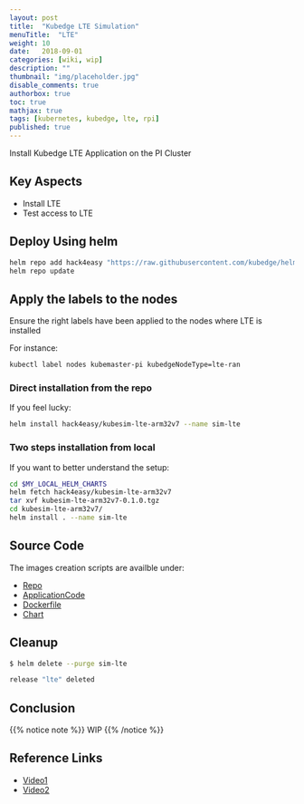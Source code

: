 ```yaml
---
layout: post
title:  "Kubedge LTE Simulation"
menuTitle:  "LTE"
weight: 10
date:   2018-09-01
categories: [wiki, wip]
description: ""
thumbnail: "img/placeholder.jpg"
disable_comments: true
authorbox: true
toc: true
mathjax: true
tags: [kubernetes, kubedge, lte, rpi]
published: true
---
```


Install Kubedge LTE Application on the PI Cluster

<!--more-->

## Key Aspects

- Install LTE
- Test access to LTE

## Deploy Using helm

```bash
helm repo add hack4easy "https://raw.githubusercontent.com/kubedge/helmrepos/arm32v7/hack4easy"
helm repo update
```

## Apply the labels to the nodes

Ensure the right labels have been applied to the nodes where LTE is installed

For instance:

```bash
kubectl label nodes kubemaster-pi kubedgeNodeType=lte-ran
```

### Direct installation from the repo

If you feel lucky:

```bash
helm install hack4easy/kubesim-lte-arm32v7 --name sim-lte
```

### Two steps installation from local

If you want to better understand the setup:

```bash
cd $MY_LOCAL_HELM_CHARTS
helm fetch hack4easy/kubesim-lte-arm32v7
tar xvf kubesim-lte-arm32v7-0.1.0.tgz
cd kubesim-lte-arm32v7/
helm install . --name sim-lte
```
## Source Code

The images creation scripts are availble under:

- [Repo](https://github.com/kubedge/kubesim_lte)
- [ApplicationCode](https://github.com/kubedge/kubesim_lte/tree/arm32v7/kubesim_lte)
- [Dockerfile](https://github.com/kubedge/kubesim_lte/tree/arm32v7/images/kubesim_lte)
- [Chart](https://github.com/kubedge/kubesim_lte/tree/arm32v7/charts/kubesim-lte-arm32v7)

## Cleanup

```bash
$ helm delete --purge sim-lte

release "lte" deleted
```

## Conclusion

{{% notice note %}}
WIP
{{% /notice %}}

## Reference Links

- [Video1](https://youtu.be/ZyTLMnzehyU?t=1798)
- [Video2](https://www.youtube.com/watch?v=a7MX6ED2zVM)
